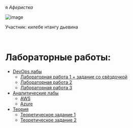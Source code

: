 
 я *Аферистка*

 ![image](https://github.com/user-attachments/assets/a010c602-fc29-4e73-a4d8-714c865ec165)

 Участник:
 килебе нтангу дьевина

<br />
<h1>Лабораторные работы:</h1>

* [DevOps лабы](./)
    * [Лабораторная работа 1 + задание со свёздочкой](./lab1/README.md)
    * [Лабораторная работа 2](./lab2/README.md)
    * [Лабораторная работа 3](./lab3/README.md)
* [Аналитические лабы](./AWS)
  * [AWS](AWS/README.md)
  * [Azure](Azure/README.md)
* [Теория]()
  * [Теоретическое задание 1](./Theory/README.md#теоретическое-задание-1)
  * [Теоретическое задание 2](./Theory/README.md#теоретическое-задание-2)

